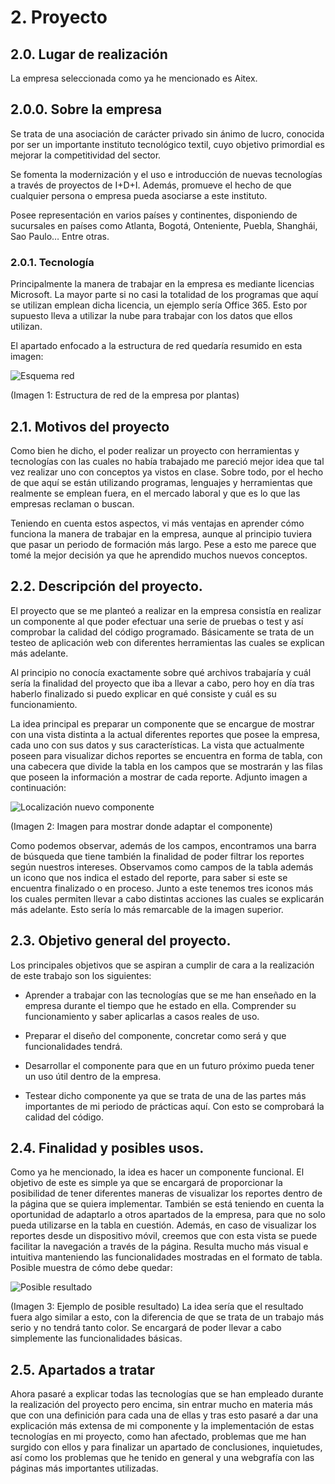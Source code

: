 
# 2. Proyecto 

## 2.0. Lugar de realización
La empresa seleccionada como ya he mencionado es Aitex.

## 2.0.0. Sobre la empresa
Se trata de una asociación de carácter privado sin ánimo de lucro, conocida por ser un importante instituto tecnológico textil, cuyo objetivo primordial es mejorar la competitividad del sector.

Se fomenta la modernización y el uso e introducción de nuevas tecnologías a través de proyectos de I+D+I. Además, promueve el hecho de que cualquier persona o empresa pueda asociarse a este instituto.

Posee representación en varios países y continentes, disponiendo de sucursales en países como Atlanta, Bogotá, Onteniente, Puebla, Shanghái, Sao Paulo… Entre otras.

### 2.0.1. Tecnología
Principalmente la manera de trabajar en la empresa es mediante licencias Microsoft. La mayor parte si no casi la totalidad de los programas que aquí se utilizan emplean dicha licencia, un ejemplo sería Office 365. Esto por supuesto lleva a utilizar la nube para trabajar con los datos que ellos utilizan.

El apartado enfocado a la estructura de red quedaría resumido en esta imagen:

![Esquema red](./img/imagen48.png "Estructura de red de la empresa por plantas")

(Imagen 1: Estructura de red de la empresa por plantas)

## 2.1. Motivos del proyecto
Como bien he dicho, el poder realizar un proyecto con herramientas y tecnologías con las cuales no había trabajado me pareció mejor idea que tal vez realizar uno con conceptos ya vistos en clase. Sobre todo, por el hecho de que aquí se están utilizando programas, lenguajes y herramientas que realmente se emplean fuera, en el mercado laboral y que es lo que las empresas reclaman o buscan.

Teniendo en cuenta estos aspectos, vi más ventajas en aprender cómo funciona la manera de trabajar en la empresa, aunque al principio tuviera que pasar un periodo de formación más largo. Pese a esto me parece que tomé la mejor decisión ya que he aprendido muchos nuevos conceptos.

## 2.2. Descripción del proyecto.
El proyecto que se me planteó a realizar en la empresa consistía en realizar un componente al que poder efectuar una serie de pruebas o test y así comprobar la calidad del código programado. Básicamente se trata de un testeo de aplicación web con diferentes herramientas las cuales se explican más adelante.

Al principio no conocía exactamente sobre qué archivos trabajaría y cuál sería la finalidad del proyecto que iba a llevar a cabo, pero hoy en día tras haberlo finalizado si puedo explicar en qué consiste y cuál es su funcionamiento.

La idea principal es preparar un componente que se encargue de mostrar con una vista distinta a la actual diferentes reportes que posee la empresa, cada uno con sus datos y sus características. La vista que actualmente poseen para visualizar dichos reportes se encuentra en forma de tabla, con una cabecera que divide la tabla en los campos que se mostrarán y las filas que poseen la información a mostrar de cada reporte. Adjunto imagen a continuación:
 
![Localización nuevo componente](./img/imagen1.png "Lugar donde irá el nuevo componente")

(Imagen 2: Imagen para mostrar donde adaptar el componente)

Como podemos observar, además de los campos, encontramos una barra de búsqueda que tiene también la finalidad de poder filtrar los reportes según nuestros intereses. Observamos como campos de la tabla además un icono que nos indica el estado del reporte, para saber si este se encuentra finalizado o en proceso. Junto a este tenemos tres iconos más los cuales permiten llevar a cabo distintas acciones las cuales se explicarán más adelante. Esto sería lo más remarcable de la imagen superior.

## 2.3. Objetivo general del proyecto.
Los principales objetivos que se aspiran a cumplir de cara a la realización de este trabajo son los siguientes:

-   Aprender a trabajar con las tecnologías que se me han enseñado en la empresa durante el tiempo que he estado en ella. Comprender su funcionamiento y saber aplicarlas a casos reales de uso.

-   Preparar el diseño del componente, concretar como será y que funcionalidades tendrá.

-   Desarrollar el componente para que en un futuro próximo pueda tener un uso útil dentro de la empresa.

-   Testear dicho componente ya que se trata de una de las partes más importantes de mi periodo de prácticas aquí. Con esto se comprobará la calidad del código.

## 2.4. Finalidad y posibles usos.
Como ya he mencionado, la idea es hacer un componente funcional. El objetivo de este es simple ya que se encargará de proporcionar la posibilidad de tener diferentes maneras de visualizar los reportes dentro de la página que se quiera implementar. También se está teniendo en cuenta la oportunidad de adaptarlo a otros apartados de la empresa, para que no solo pueda utilizarse en la tabla en cuestión. Además, en caso de visualizar los reportes desde un dispositivo móvil, creemos que con esta vista se puede facilitar la navegación a través de la página. Resulta mucho más visual e intuitiva manteniendo las funcionalidades mostradas en el formato de tabla. Posible muestra de cómo debe quedar:

![Posible resultado](./img/imagen2.png "Ejemplo posible resultado")

(Imagen 3: Ejemplo de posible resultado)
La idea sería que el resultado fuera algo similar a esto, con la diferencia de que se trata de un trabajo más serio y no tendrá tanto color. Se encargará de poder llevar a cabo simplemente las funcionalidades básicas.

## 2.5. Apartados a tratar
Ahora pasaré a explicar todas las tecnologías que se han empleado durante la realización del proyecto pero encima, sin entrar mucho en materia más que con una definición para cada una de ellas y tras esto pasaré a dar una explicación más extensa de mi componente y la implementación de estas tecnologías en mi proyecto, como han afectado, problemas que me han surgido con ellos y para finalizar un apartado de conclusiones, inquietudes, así como los problemas que he tenido en general y una webgrafía con las páginas más importantes utilizadas.
